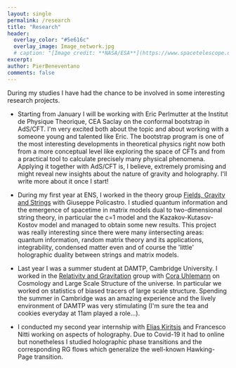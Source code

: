```yaml
---
layout: single
permalink: /research
title: "Research"
header:
  overlay_color: "#5e616c"
  overlay_image: Image_network.jpg
  # caption: "[Image credit: **NASA/ESA**](https://www.spacetelescope.org/images/heic0515a/)"
excerpt: 
author: PierBeneventano
comments: false
---
```


During my studies I have had the chance to be involved in some interesting research projects. 

- Starting from January I will be working with Eric Perlmutter at the Institut de Physique Theorique, CEA Saclay on the conformal bootstrap in AdS/CFT. I'm very excited both about the topic and about working with a someone young and talented like Eric. The bootstrap program is one of the most interesting developments in theoretical physics right now both from a more conceptual level like exploring the space of CFTs and from a practical tool to calculate precisely many physical phenomena. Applying it together with AdS/CFT is, I believe, extremely promising and might reveal new insights about the nature of gravity and holography. I'll write more about it once I start!


- During my first year at ENS, I worked in the theory group [Fields, Gravity and Strings](https://www.lpens.ens.psl.eu/research/int-fond/champs-gravitation-cordes/?lang=en)  with Giuseppe Policastro. I studied quantum information and the emergence of spacetime in matrix models dual to two-dimensional string theory, in particular the  c=1 model and the Kazakov-Kutasov-Kostov model and managed to obtain some new results. This project was really interesting since there were many iintersecting areas:  quantum information, random matrix theory and its applications, integrability, condensed matter even and of course the 'little' holographic duality between strings and matrix models.

- Last year I was a summer student at DAMTP, Cambridge University. I worked in the [Relativity and Gravitation](https://www.damtp.cam.ac.uk/research/gr/) group with [Cora Uhlemann](https://corauhlemann.webs.com/) on Cosmology and Large Scale Structure of the universe. In particular we worked on statistics of biased tracers of large scale structure. Spending the summer in Cambridge was an amazing experience and the lively environment of DAMTP was very stimulating (I'm sure the tea and cookies everyday at 11am played a role...).


- I conducted my second year internship with [Elias Kiritsis](http://hep.physics.uoc.gr/~kiritsis/) and Francesco Nitti working on aspects of holography. Due to Covid-19 it had to online but nonetheless I studied holographic phase transitions and the corresponding RG flows which generalize the well-known Hawking-Page transition. 

